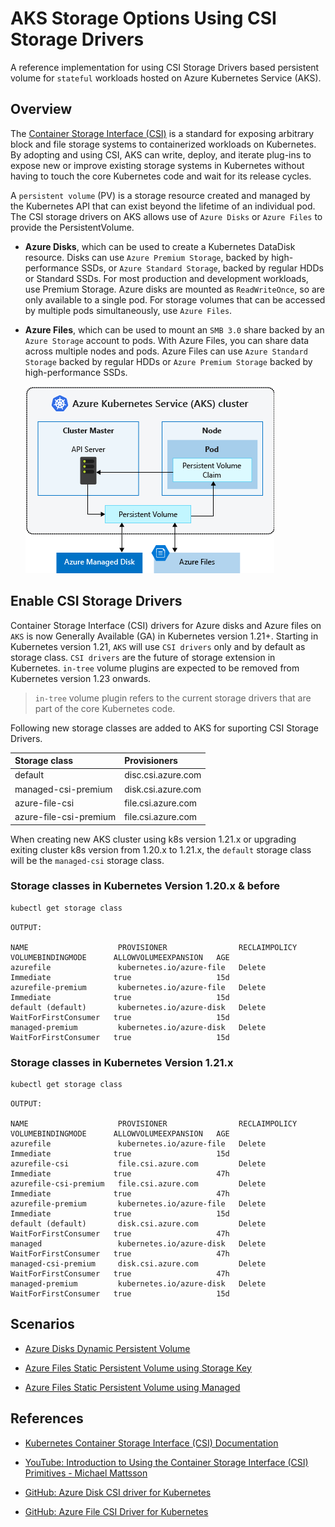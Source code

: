 # AKS Storage Options Using CSI Storage Drivers

A reference implementation for using CSI Storage Drivers based persistent volume for `stateful` workloads hosted on Azure Kubernetes Service (AKS).

## Overview

The [Container Storage Interface (CSI)](https://kubernetes-csi.github.io/docs/) is a standard for exposing arbitrary block and file storage systems to containerized workloads on Kubernetes. By adopting and using CSI, AKS can write, deploy, and iterate plug-ins to expose new or improve existing storage systems in Kubernetes without having to touch the core Kubernetes code and wait for its release cycles.

A `persistent volume` (PV) is a storage resource created and managed by the Kubernetes API that can exist beyond the lifetime of an individual pod. The CSI storage drivers on AKS allows use of `Azure Disks` or `Azure Files` to provide the PersistentVolume.

- **Azure Disks**, which can be used to create a Kubernetes DataDisk resource. Disks can use `Azure Premium Storage`, backed by high-performance SSDs, or `Azure Standard Storage`, backed by regular HDDs or Standard SSDs. For most production and development workloads, use Premium Storage. Azure disks are mounted as `ReadWriteOnce`, so are only available to a single pod. For storage volumes that can be accessed by multiple pods simultaneously, use `Azure Files`.
- **Azure Files**, which can be used to mount an `SMB 3.0` share backed by an `Azure Storage` account to pods. With Azure Files, you can share data across multiple nodes and pods. Azure Files can use `Azure Standard Storage` backed by regular HDDs or `Azure Premium Storage` backed by high-performance SSDs.

    ![AKS Storage Options](/docs/images/aks-storage-options.png)


## Enable CSI Storage Drivers

Container Storage Interface (CSI) drivers for Azure disks and Azure files on `AKS` is now Generally Available (GA) in Kubernetes version 1.21+. Starting in Kubernetes version 1.21, `AKS` will use `CSI drivers` only and by default as storage class. `CSI drivers` are the future of storage extension in Kubernetes. `in-tree` volume plugins are expected to be removed from Kubernetes version 1.23 onwards. 

> `in-tree` volume plugin refers to the current storage drivers that are part of the core Kubernetes code.

Following new storage classes are added to AKS for suporting CSI Storage Drivers.

| **Storage class**         | **Provisioners**          |
|:--------------------------|:--------------------------|
| default                   | disc.csi.azure.com        |
| managed-csi-premium       | disk.csi.azure.com        |
| azure-file-csi            | file.csi.azure.com        |
| azure-file-csi-premium    | file.csi.azure.com        |

When creating new AKS cluster using k8s version 1.21.x or upgrading exiting cluster k8s version from 1.20.x to 1.21.x, the `default` storage class will be the `managed-csi` storage class.

### Storage classes in Kubernetes Version 1.20.x & before

```sh
kubectl get storage class
```

```
OUTPUT:

NAME                    PROVISIONER                RECLAIMPOLICY   VOLUMEBINDINGMODE      ALLOWVOLUMEEXPANSION   AGE
azurefile               kubernetes.io/azure-file   Delete          Immediate              true                   15d
azurefile-premium       kubernetes.io/azure-file   Delete          Immediate              true                   15d
default (default)       kubernetes.io/azure-disk   Delete          WaitForFirstConsumer   true                   15d
managed-premium         kubernetes.io/azure-disk   Delete          WaitForFirstConsumer   true                   15d
```

### Storage classes in Kubernetes Version 1.21.x

```sh
kubectl get storage class
```

```
OUTPUT:

NAME                    PROVISIONER                RECLAIMPOLICY   VOLUMEBINDINGMODE      ALLOWVOLUMEEXPANSION   AGE
azurefile               kubernetes.io/azure-file   Delete          Immediate              true                   15d
azurefile-csi           file.csi.azure.com         Delete          Immediate              true                   47h
azurefile-csi-premium   file.csi.azure.com         Delete          Immediate              true                   47h
azurefile-premium       kubernetes.io/azure-file   Delete          Immediate              true                   15d
default (default)       disk.csi.azure.com         Delete          WaitForFirstConsumer   true                   47h
managed                 kubernetes.io/azure-disk   Delete          WaitForFirstConsumer   true                   47h
managed-csi-premium     disk.csi.azure.com         Delete          WaitForFirstConsumer   true                   47h
managed-premium         kubernetes.io/azure-disk   Delete          WaitForFirstConsumer   true                   15d
```

## Scenarios

- [Azure Disks Dynamic Persistent Volume](docs/azure-disks-dynamic-volume.md)

- [Azure Files Static Persistent Volume using Storage Key](docs/azure-files-static-volume-storage-key.md)

- [Azure Files Static Persistent Volume using Managed](docs/azure-files-static-volume-managed-identity.md)


## References

- [Kubernetes Container Storage Interface (CSI) Documentation](https://kubernetes-csi.github.io/docs/)

- [YouTube: Introduction to Using the Container Storage Interface (CSI) Primitives - Michael Mattsson](https://youtu.be/AnfAd6goq-o)

- [GitHub: Azure Disk CSI driver for Kubernetes](https://github.com/kubernetes-sigs/azuredisk-csi-driver)

- [GitHub: Azure File CSI Driver for Kubernetes](https://github.com/kubernetes-sigs/azurefile-csi-driver)
